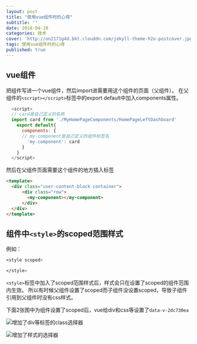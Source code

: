 ```yaml
---
layout: post
title: "使用vue组件时的心得"
subtitle: ''
date: 2018-04-10
categories: 技术
cover: 'http://on2171g4d.bkt.clouddn.com/jekyll-theme-h2o-postcover.jpg'
tags: 使用vue组件时的心得
published: true
---
```


## vue组件
把组件写进一个vue组件，然后import进需要用这个组件的页面（父组件）。
在父组件的`<script></script>`标签中的export default中加入components属性。
```javascript
  <script>
  // card是自己定义的名称
  import card from './MyHomePageComponents/HomePageLeftDashboard' 
    export default{
      components: {
      // my-component是自己定义的组件标签名
        'my-component': card
      }
    }
  </script>
```
然后在父组件页面需要这个组件的地方插入标签
```html
<template>
  <div class="user-content-block container">
      <div class="row">
        <my-component></my-component>
      </div>
  </div>
</template>
```

## 组件中`<style>`的scoped范围样式

例如：
```css
<style scoped>

</style>
```
`<style>`标签中加入了scoped范围样式后，样式会只在设置了scoped的组件范围内生效。
所以有时候父组件设置了scoped而子组件没设置scoped，导致子组件引用到父组件时没有css样式。

下面2张图中为组件设置了scoped后，vue给div和css等设置了`data-v-2dc730ea`

![](https://github.com/yangliangwu/yangliangwu.github.io/raw/master/assets/vue使用心得1.PNG '增加了div等标签的class选择器')

![](https://github.com/yangliangwu/yangliangwu.github.io/raw/master/assets/vue使用心得2.PNG '增加了样式的选择器')



